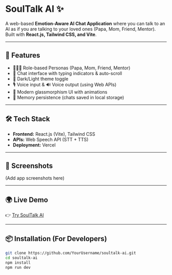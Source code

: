 # SoulTalk AI ✨
A web-based **Emotion-Aware AI Chat Application** where you can talk to an AI as if you are talking to your loved ones (Papa, Mom, Friend, Mentor).  
Built with **React.js, Tailwind CSS, and Vite**.  

---

## 🚀 Features
- 👨‍👩‍👧 Role-based Personas (Papa, Mom, Friend, Mentor)
- 💬 Chat interface with typing indicators & auto-scroll
- 🌙 Dark/Light theme toggle
- 🎙️ Voice input & 🔊 Voice output (using Web APIs)
- 🎨 Modern glassmorphism UI with animations
- 💾 Memory persistence (chats saved in local storage)

---

## 🛠️ Tech Stack
- **Frontend:** React.js (Vite), Tailwind CSS
- **APIs:** Web Speech API (STT + TTS)
- **Deployment:** Vercel

---

## 📸 Screenshots
(Add app screenshots here)

---

## 🌍 Live Demo
👉 [Try SoulTalk AI](https://soultalk-ai.vercel.app)

---

## 📦 Installation (For Developers)
```bash
git clone https://github.com/YourUsername/soultalk-ai.git
cd soultalk-ai
npm install
npm run dev
